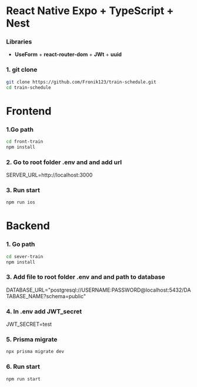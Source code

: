 # React Native Expo + TypeScript + Nest 


### Libraries
+ **UseForm** + **react-router-dom** + **JWt** + **uuid**
### 1. git clone
```bash
git clone https://github.com/Fronik123/train-schedule.git
cd train-schedule
```

# Frontend
### 1.Go path
```bash
cd front-train
npm install
```

### 2. Go to root folder .env and and add url

SERVER_URL=http://localhost:3000

### 3. Run start
```bash
npm run ios
```

# Backend
### 1. Go path
```bash
cd sever-train
npm install
```

### 3. Add file to root folder .env and and path to database

DATABASE_URL="postgresql://USERNAME:PASSWORD@localhost:5432/DATABASE_NAME?schema=public"

### 4. In .env add JWT_secret
JWT_SECRET=test

### 5. Prisma migrate

```bash
npx prisma migrate dev
```

### 6. Run start
```bash
npm run start
```


